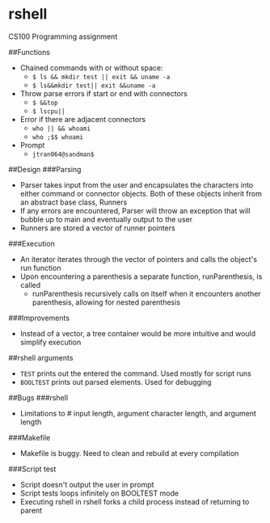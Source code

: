 # rshell
CS100 Programming assignment

##Functions
- Chained commands with or without space:
  - `$ ls && mkdir test || exit && uname -a`
  - `$ ls&&mkdir test|| exit &&uname -a`
- Throw parse errors if start or end with connectors
  - `$ &&top`
  - `$ lscpu||`
- Error if there are adjacent connectors
  - `who || && whoami`
  - `who ;$$ whoami`
- Prompt
  - `jtran064@sandman$ `

##Design
###Parsing
- Parser takes input from the user and encapsulates the characters into either
command or connector objects. Both of these objects inherit from an abstract
base class, Runners
- If any errors are encountered, Parser will throw an exception that will bubble
up to main and eventually output to the user
- Runners are stored a vector of runner pointers

###Execution
- An iterator iterates through the vector of pointers and calls the object's run
function
- Upon encountering a parenthesis a separate function, runParenthesis, is
called
  - runParenthesis recursively calls on itself when it encounters another
    parenthesis, allowing for nested parenthesis

###Improvements
- Instead of a vector, a tree container would be more intuitive and would simplify execution

##rshell arguments
- `TEST` prints out the entered the command. Used mostly for script runs
- `BOOLTEST` prints out parsed elements. Used for debugging

##Bugs
###rshell
- Limitations to # input length, argument character length, and argument length

###Makefile
- Makefile is buggy. Need to clean and rebuild at every compilation

###Script test
- Script doesn't output the user in prompt
- Script tests loops infinitely on BOOLTEST mode
- Executing rshell in rshell forks a child process instead of returning to
parent

